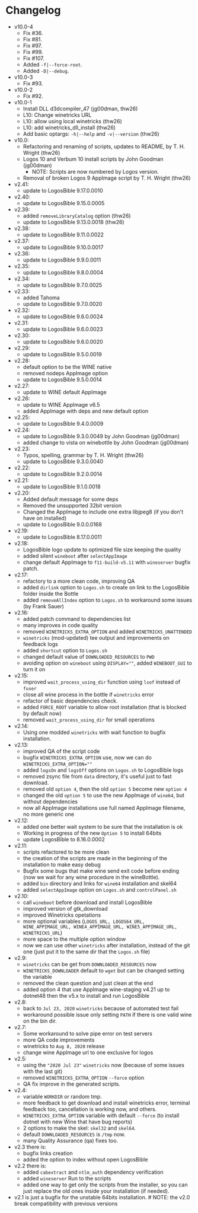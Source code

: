 # Changelog
* v10.0-4
  - Fix #36.
  - Fix #81.
  - Fix #97.
  - Fix #99.
  - Fix #107.
  - Added `-f|--force-root`.
  - Added `-D|--debug`.
* v10.0-3
  - Fix #93.
* v10.0-2
  - Fix #92.
* v10.0-1
  - Install DLL d3dcompiler_47 (jg00dman, thw26)
  - L10: Change winetricks URL
  - L10: allow using local winetricks (thw26)
  - L10: add winetricks_dll_install (thw26)
  - Add basic optargs: `-h|--help` and `-v|--version` (thw26)
* v10.0:
  - Refactoring and renaming of scripts, updates to README, by T. H. Wright (thw26)
  - Logos 10 and Verbum 10 install scripts by John Goodman (jg00dman)
    - NOTE: Scripts are now numbered by Logos version.
  - Removal of broken Logos 9 AppImage script by T. H. Wright (thw26)
* v2.41:
  - update to LogosBible 9.17.0.0010
* v2.40:
  - update to LogosBible 9.15.0.0005
* v2.39:
  - added `removeLibraryCatalog` option (thw26)
  - update to LogosBible 9.13.0.0018 (thw26)
* v2.38:
  - update to LogosBible 9.11.0.0022
* v2.37:
  - update to LogosBible 9.10.0.0017
* v2.36:
  - update to LogosBible 9.9.0.0011
* v2.35:
  - update to LogosBible 9.8.0.0004
* v2.34:
  - update to LogosBible 9.7.0.0025
* v2.33:
  - added Tahoma
  - update to LogosBible 9.7.0.0020
* v2.32:
  - update to LogosBible 9.6.0.0024
* v2.31:
  - update to LogosBible 9.6.0.0023
* v2.30:
  - update to LogosBible 9.6.0.0020
* v2.29:
  - update to LogosBible 9.5.0.0019
* v2.28:
  - default option to be the WINE native
  - removed nodeps AppImage option
  - update to LogosBible 9.5.0.0014
* v2.27:
  - update to WINE default AppImage
* v2.26:
  - update to WINE AppImage v6.5
  - added AppImage with deps and new default option
* v2.25:
  - update to LogosBible 9.4.0.0009
* v2.24:
  - update to LogosBible 9.3.0.0049 by John Goodman (jg00dman)
  - added change to vista on winebottle by John Goodman (jg00dman)
* v2.23:
  - Typos, spelling, grammar by T. H. Wright (thw26)
  - update to LogosBible 9.3.0.0040
* v2.22:
  - update to LogosBible 9.2.0.0014
* v2.21:
  - update to LogosBible 9.1.0.0018
* v2.20:
  - Added default message for some deps
  - Removed the unsupported 32bit version
  - Changed the AppImage to include one extra libjpeg8 (if you don't have on installed)
  - update to LogosBible 9.0.0.0168
* v2.19:
  - update to LogosBible 8.17.0.0011
* v2.18:
  - LogosBible logo update to optimized file size keeping the quality
  - added silent `wineboot` after `selectAppImage`
  - change default AppImage to `f11-build-v5.11` with `wineserver` bugfix patch.
* v2.17:
  - refactory to a more clean code, improving QA
  - added `dirlink` option to `Logos.sh` to create on link to the LogosBible folder inside the Bottle
  - added `removeAllIndex` option to `Logos.sh` to workaround some issues (by Frank Sauer)
* v2.16:
  - added patch command to dependencies list
  - many improves in code quality
  - removed `WINETRICKS_EXTRA_OPTION` and added `WINETRICKS_UNATTENDED`
  - `winetricks` (mod-updated) tee output and improvements on feedback logs
  - added `shortcut` option to `Logos.sh`
  - changed default value of `DOWNLOADED_RESOURCES` to `PWD`
  - avoiding option on `wineboot` using `DISPLAY=""`, added `WINEBOOT_GUI` to turn it on
* v2.15:
  - improved `wait_process_using_dir` function using `lsof` instead of `fuser`
  - close all wine process in the bottle if `winetricks` error
  - refactor of basic dependencies check.
  - added `FORCE_ROOT` variable to allow root installation (that is blocked by default now)
  - removed `wait_process_using_dir` for small operations
* v2.14:
  - Using one modded `winetricks` with wait function to bugfix installation.
* v2.13:
  - improved QA of the script code
  - bugfix `WINETRICKS_EXTRA_OPTION` use, now we can do `WINETRICKS_EXTRA_OPTION=""`
  - added `logsOn` and `logsOff` options on `Logos.sh` to LogosBible logs
  - removed zsync file from `data` directory, it's useful just to fast download.
  - removed old `option 4`, then the old `option 5` become new `option 4`
  - changed the old `option 5` to use the new AppImage of `wine64`, but without dependencies
  - now all AppImage installations use full named AppImage filename, no more generic one
* v2.12:
  - added one better wait system to be sure that the installation is ok
  - Working in progress of the new `Option 5` to install 64bits
  - update LogosBible to 8.16.0.0002
* v2.11:
  - scripts refactored to be more clean
  - the creation of the scripts are made in the beginning of the installation to make easy debug
  - Bugfix some bugs that make wine send exit code before ending (now we wait for any wine procedure in the wineBottle).
  - added `bin` directory and links for `wine64` installation and skel64
  - added `selectAppImage` option on `Logos.sh` and `controlPanel.sh`
* v2.10:
  - call `wineboot` before download and install LogosBible
  - improved version of gtk_download
  - improved Winetricks opetations
  - more optional variables (`LOGOS_URL, LOGOS64_URL, WINE_APPIMAGE_URL, WINE4_APPIMAGE_URL, WINE5_APPIMAGE_URL, WINETRICKS_URL`)
  - more space to the multiple option window
  - now we can use other `winetricks` after installation, instead of the git one (just put it to the same dir that the `Logos.sh` file)
* v2.9:
  - `winetricks` can be get from `DOWNLOADED_RESOURCES` now
  - `WINETRICKS_DOWNLOADER` default to `wget` but can be changed setting the variable
  - removed the clean question and just clean at the end
  - added option 4 that use AppImage wine-staging v4.21 up to dotnet48 then the v5.x to install and run LogosBible
* v2.8:
  - back to `Jul 23, 2020` `winetricks` because of automated test fail
  - workaround possible issue only setting `PATH` if there is one valid wine on the bin dir.
* v2.7:
  - Some workaround to solve pipe error on test servers
  - more QA code improvements
  - winetricks to `Aug 8, 2020` release
  - change wine AppImage url to one exclusive for logos
* v2.5:
  - using the `"2020 Jul 23"` `winetricks` now (because of some issues with the last git)
  - removed `WINETRICKS_EXTRA_OPTION` `--force` option
  - QA fix improve in the generated scripts.
* v2.4:
  - variable `WORKDIR` or random tmp.
  - more feedback to get download and install winetricks error, terminal feedback too, cancellation is working now, and others.
  - `WINETRICKS_EXTRA_OPTION` variable with default `--force` (to install dotnet with new Wine that have bug reports)
  - 2 options to make the skel: `skel32` and `skel64`.
  - default `DOWNLOADED_RESOURCES` is `/tmp` now.
  - many Quality Assurance (qa) fixes too.
* v2.3 there is:
  - bugfix links creation
  - added the option to index without open LogosBible
* v2.2 there is:
  - added `cabextract` and `ntlm_auth` dependency verification
  - added `wineserver` Run to the scripts
  - added one way to get only the scripts from the installer, so you can just replace the old ones inside your installation (if needed).
* v2.1 is just a bugfix for the unstable 64bits installation. # NOTE: the v2.0 break compatibility with previous versions
